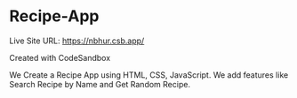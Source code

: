 # Recipe-App
Live Site URL: https://nbhur.csb.app/

Created with CodeSandbox

We Create a Recipe App using HTML, CSS, JavaScript. We add features like Search Recipe by Name and Get Random Recipe.
